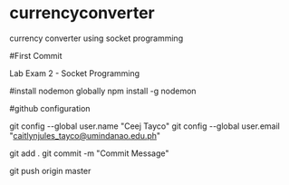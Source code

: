 # currencyconverter
currency converter using socket programming


#First Commit

Lab Exam 2 - Socket Programming

#install nodemon globally
npm install -g nodemon

#github configuration

git config --global user.name "Ceej Tayco"
git config --global user.email "caitlynjules_tayco@umindanao.edu.ph"

git add .
git commit -m "Commit Message"

git push origin master
